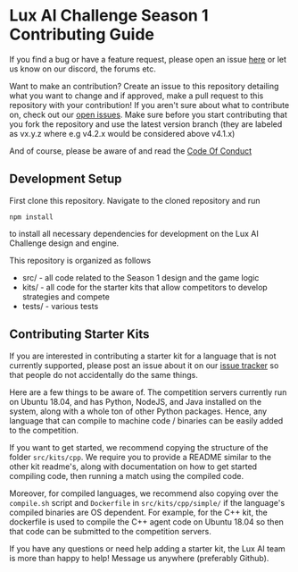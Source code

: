 # Lux AI Challenge Season 1 Contributing Guide

If you find a bug or have a feature request, please open an issue [here](https://github.com/Lux-AI-Challenge/Lux-Design-2021/issues) or let us know on our discord, the forums etc.

Want to make an contribution? Create an issue to this repository detailing what you want to change and if approved, make a pull request to this repository with your contribution! If you aren't sure about what to contribute on, check out our [open issues](https://github.com/Lux-AI-Challenge/Lux-Design-2021/issues). Make sure before you start contributing that you fork the repository and use the latest version branch (they are labeled as vx.y.z where e.g v4.2.x would be considered above v4.1.x)

And of course, please be aware of and read the [Code Of Conduct](https://github.com/Lux-AI-Challenge/Lux-Design-2021/blob/master/CODE_OF_CONDUCT.md)

## Development Setup

First clone this repository. Navigate to the cloned repository and run

```
npm install
```

to install all necessary dependencies for development on the Lux AI Challenge design and engine.

This repository is organized as follows

- src/ - all code related to the Season 1 design and the game logic
- kits/ - all code for the starter kits that allow competitors to develop strategies and compete
- tests/ - various tests

## Contributing Starter Kits

If you are interested in contributing a starter kit for a language that is not currently supported, please post an issue about it on our [issue tracker](https://github.com/Lux-AI-Challenge/Lux-Design-2021/issues) so that people do not accidentally do the same things.

Here are a few things to be aware of. The competition servers currently run on Ubuntu 18.04, and has Python, NodeJS, and Java installed on the system, along with a whole ton of other Python packages. Hence, any language that can compile to machine code / binaries can be easily added to the competition. 

If you want to get started, we recommend copying the structure of the folder `src/kits/cpp`. We require you to provide a README similar to the other kit readme's, along with documentation on how to get started compiling code, then running a match using the compiled code. 

Moreover, for compiled languages, we recommend also copying over the `compile.sh` script and `Dockerfile` in `src/kits/cpp/simple/` if the language's compiled binaries are OS dependent. For example, for the C++ kit, the dockerfile is used to compile the C++ agent code on Ubuntu 18.04 so then that code can be submitted to the competition servers.

If you have any questions or need help adding a starter kit, the Lux AI team is more than happy to help! Message us anywhere (preferably Github).

